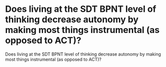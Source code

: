 # Does living at the SDT BPNT level of thinking decrease autonomy by making most things instrumental (as opposed to ACT)?
Does living at the SDT BPNT level of thinking decrease autonomy by making most things instrumental (as opposed to ACT)?

<!-- #Life #p2 -->

<!-- {BearID:35576293-BF2E-4492-950F-7A38E2DF5FDE-15756-00001303581CE39A} -->
